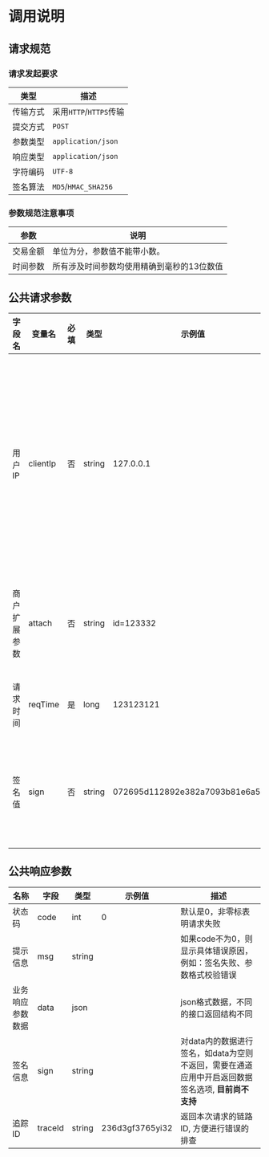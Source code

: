 # 调用说明

## 请求规范
### 请求发起要求 
| 类型   | 描述                  |
|------|---------------------| 
| 传输方式 | 采用`HTTP`/`HTTPS`传输  | 
| 提交方式 | `POST`              | 
| 参数类型 | `application/json`  | 
| 响应类型 | `application/json`  | 
| 字符编码 | `UTF-8`             | 
| 签名算法 | `MD5`/`HMAC_SHA256` | 

### 参数规范注意事项
| 参数   | 说明                     |
|------|------------------------| 
| 交易金额 | 单位为分，参数值不能带小数。         |
| 时间参数 | 所有涉及时间参数均使用精确到毫秒的13位数值 |

## 公共请求参数

| 字段名<img width=70/> | 变量名      | 必填 | 类型     | 示例值                              | 描述<img width=200/>                   |
|--------------------|----------|----|--------|----------------------------------|--------------------------------------|
| 用户IP               | clientIp | 否  | string | 127.0.0.1                        | 支持V4和V6，部分支付方式要求必填，如调用微信支付方式时，推荐传输次值 |
| 商户扩展参数             | attach   | 否  | string | id=123332                        | 商户扩展参数，回调时会原样返回                      |
| 请求时间               | reqTime  | 是  | long   | 123123121                        | 使用时间戳(秒级)                            |
| 签名值                | sign     | 否  | string | 072695d112892e382a7093b81e6a52af | 如果在后台系统中开启验签选项后必填                    |

## 公共响应参数

| 名称<img width=70/> | 字段      | 类型     | 示例值             | 描述                                                       |
|-------------------|---------|--------|-----------------|----------------------------------------------------------|
| 状态码               | code    | int    | 0               | 默认是0，非零标表明请求失败                                           |
| 提示信息              | msg     | string |                 | 如果code不为0，则显示具体错误原因，例如：签名失败、参数格式校验错误                     |
| 业务响应参数数据          | data    | json   |                 | json格式数据，不同的接口返回结构不同                                     |
| 签名信息              | sign    | string |                 | 对data内的数据进行签名，如data为空则不返回，需要在通道应用中开启返回数据签名选项, **目前尚不支持** |
| 追踪ID              | traceId | string | 236d3gf3765yi32 | 返回本次请求的链路ID, 方便进行错误的排查                                   |
